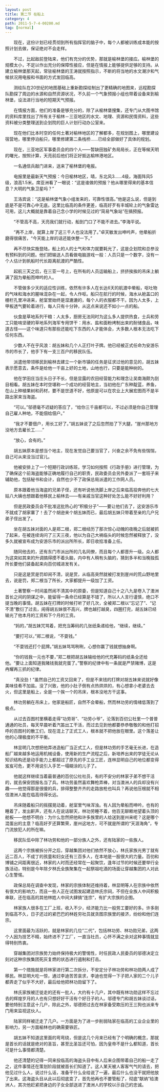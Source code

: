 ```yaml
---
layout: post
title: 第二节 在船上
category: 4
path: 2011-5-7-4-00200.md
tag: [normal]
---
```


　　现在，这份计划已经贯彻到所有指挥官的脑子中，每个人都被训练成本能的按照计划去做，保证绝对不会走样。

　　不过，比起敌前登陆来，他们有充分的优势，那就是榆林堡的接应。榆林堡的规模太小，不足以作出充分的保障性接应，但是在情报上能够提供足够的支持。从建立榆林堡那天起，常驻榆林堡的王涛就按照指示，不断的将当地的水文潮汐和气候状况用电报和书面的方式发回临高。

　　测绘队在20世纪的地图基础上重新勘探绘制出了更精确的地图来，远程勘探队勘探了周边的水源和自然资源状况，不久前一个气象预报小组也带着设备来到榆林堡，设法进行当地的短期天气预报。

　　在情报方面，他们的准备是够充分的，除了从榆林堡搜集，还专门从大图书馆的资料库里找出了所有关于榆林－三亚地区的水文、地理、资源和民情资料，这些资料被分类整理送到企划院的巨人计划行动办公室来。

　　现在他们比本时空的任何土著对榆林地区的了解都多，在规划图上，哪里建设宿营地，哪里停泊船只，哪里修建第二条栈桥……已经全部做好了具体的规划。

　　现在，三亚地区军事委员会的四个人——暂缺田独矿务局局长，正在等候天明的曙光，按照计算，天亮前后他们将正好抵达榆林港地区。

　　一名通信兵敲门进来，送来了榆林堡的电报。

　　电报里是最新天气预报：今日榆林地区，晴，东北风3……4级，海面阵风5级，浪高1.5米。席亚洲看了一眼说：“这是谁做的预报？他从哪里得来的基本信息？大明的气象卫星吗？”

　　王洛宾说：“这是榆林堡气象小组发来的，可靠性很高。”他是这么说，但是到底是不是可靠心中无底。这里比临高的条件更差，临高好歹有丰城轮上的气象雷达可用，这儿大概就是靠着自己念小学的时候见过的“简易气象站”在搞预报。

　　“不管高不高，天亮我们就行动，船到门口了不能不进去。”李海平说。

　　“再不上岸，就算上岸了这三千人也没法用了。”卓天敏发出呻吟声，他晕船折磨得很痛苦，“今天能上岸的话还能休整一下。”

　　再不尽快实施登陆，船上的人的士气和体力就要耗光了，这是企划院和总参没有预料到的问题。他们把输送人员看做电脑游戏一般：人员只是一个数字，没有一个人估计到帆船时代长距离航渡的严酷性。

　　起航三天之后，在三亚一号上，在所有的人员运输船上，挤挤挨挨的吊床上躺满了因为晕船而呻吟的人。

　　不管做多少天的适应性训练，依然有许多人在长达6天的航渡中晕船，呕吐物的气味和海水的腥味混杂在一起，令人作呕。船只在航行的时候，海水从舱盖口的栅栏孔里冲进来，舱室里始终是湿漉漉的，每个人的衣服都不干。因为人太多，上甲板透气要轮着进行，每人只有十分钟，从这点来说还不如小一点的船。

　　伙食是草地系列干粮：人太多，厨房无法同时为这么多人提供热食，士兵和劳工只能啃坚硬的草地系列海军专用饼干：用水、盐和面粉烤制出来的耐储食品，味道古怪——这个味道只有那些还能吃下东西的人才能体会，大多数人根本无法吃下任何东西。

　　少数人不在乎风浪：胡五妹和几个人正打叶子牌。他已经被正式任命为安游乐市的市长了，他手下有一支三百户的移民队伍。

　　派遣他带领移民到榆林去建立一个新市镇的任务是征求过他的意见的，胡五妹表示愿意去，条件是给他一千亩上好的土地，山地也行，只要是能种树的。

　　他在学田庄当庄头日子不长，但是显露的农田经营能力和理念让吴南海颇为刮目相看。胡五妹在本时空堪称一个成功的经营地主，当初他在广东种靛蓝，养鱼，在山上种植果树和药材，要不是世道不好，他原是可以在农业上大展宏图而不是半路出家来当海盗。

　　“可以。”邬德毫不迟疑的答应了，“给你三千亩都可以，不过必须是你自己管理自己雇人种地，不能佃给佃户。”

　　“我才不要佃户，用长工好了。”胡五妹说了之后忽然拍了下大腿，“崖州那地方没地方去雇长工……”

　　“放心，会有的。”

　　胡五妹原本是想当个地主，现在发觉自己要当官了，兴奋之余不免有些惴惴，自己可从来没当过官儿。

　　他被安排上了一个短期行政训练班，学习如何按照《行政手册》进行管理，为了确保这个前海盗能够正确地履行自己的职责，民政委员会另外委派了一套班子来辅助他，包括秘书和会计，自然也少不了政保总局派遣的工作网人员。

　　原本跟着他当海盗的兄弟子侄，还有听说他洗脚上岸之后来临高投奔他的七大姑八大姨也想跟着他移民上榆林去——有亲戚当官这种好处怎么能不好好利用？

　　但是民政委员会不批准这批热心的“积极分子”——要让他们去了，这安游乐市不就成了胡家寨了！去了个胡逊来个胡五妹而已，最后胡五妹只带着至亲的几户兄弟子侄出发了。

　　坐在胡五妹对面的人是郑二根，郑二根经历了那次惊心动魄的夜晚之后就被抓了起来，在被连续询问了三天三夜，他以为自己大祸临头的时候忽然被释放了，没多久就被宣布成为安游乐市的派出所所长，即日收拾准备上任。

　　随同他去的，还有东门市派出所的几名同僚，而且每个人都晋升一级。众人都为这突如其来的升调搞得摸不着头脑，内中有人稍有头脑的，猜到多半和当晚独孤所长要他们装备起来向百仞城进发有关。

　　只是这是赏是罚却闹不清，说是赏，从临高突然就被打发到崖州的荒山野地里去，说是罚，郑二根当了所长，大家都提升一级加了工资。

　　土著警察一时间虽然闹不清其中的原委，但是知道自己十之八九是卷入了澳洲首长之间的阴谋之中，能留得一条命已经算是不错了，所以人人言行谨慎，绝口不提当晚的事情。胡五妹在打牌的时候打听了好几次，全被郑二根以“忘记了”、“记不清”敷衍了过去，闹得胡五妹很不高兴，牌也越打越臭，四圈打完，胡五妹已经输光了他本月的工资和下个月的工资。

　　“妈的，”胡五妹咒骂着，把充当筹码的几张纸条递给他，“继续，继续。”

　　“要打可以，”郑二根说，“不耍钱。”

　　“不耍钱还打个屁牌。”胡五妹骂骂咧咧，心想你赢了钱就想抽身啊。

　　“你的钱我一元也不要，”郑二根把胡五妹输给他的代充筹码的纸条全还给他。“要让上面知道我赌钱我就完蛋了。”警察的纪律中有一条就是严禁赌博，这是冉耀再三抓的纪律。

　　“真没劲！”虽然自己的工资又回来了，但是不来钱的打牌对胡五妹来说就好像美味佳肴不加盐。没了兴致，他的小肚子倒有点热烘烘的，有心想拿小老婆去去火，但这里是船上，全是一个挨一个的吊床，根本没地方干这事。

　　林功劳躺在吊床上，他家是船匠，自然不会晕船，然而林功劳的情绪低落到了极点。

　　从过去百图村里横着走得“功劳哥”、“功劳小爷”，沦落到百仞公社里一个普普通通的社员，每天早晨听着汽笛出工干活，而过去见到他都要恭恭敬敬的和他打招呼的百图村的散工们，现在混上了正式工人，根本就不把他放在眼里。这个落差让他的心理极度的不平衡。

　　林显明几次想把他弄进造船厂当正式工人，但是林功劳的手艺毫无长进，在造船厂越来越多地运用机械设备，使用新的生产流程之后，新培养出来的学徒无论从知识结构还是动手能力上都超过了原先的手工业工匠，连林显明自己的地位都变得岌岌可危，更不用说引入手艺一塌糊涂的儿子了。

　　他就这样继续当着最普通的百仞公社社员，有的不安分的林家子弟不想干活的，就去保安团报名当了兵。林功劳虽然喜欢舞枪弄棒，对当澳洲人的兵却没有兴趣——他觉得那是很傻的兵，排得整整齐齐的走路放枪也叫兵？再说他压根就不相信澳洲人能在临高待得长远。

　　吊床随着船只的摇摆晃动着，舱室里气味浑浊。有人因为晕船而呻吟，也有的睡着了，发出鼾声，还有人在说话聊天，林功劳睡不着，他百无聊赖地望着头顶的舱板——他想不明白：为什么忽然把他和许多族里的人给送到崖州来呢？这是哪个混蛋出的主意？临高好歹还算繁荣，崖州这地方，可不就是所谓的“天涯海角”，专门流放犯人的所在嘛。

　　移民队伍中除了林功劳和他的一部分族人之外，还有陆家的一些族人。

　　这两个宗族被拆分开之后，穿越集团对他们依然不放心，林氏家族光男丁就有近二百人，不成丁的孩童和妇女还有三百多人，在本地是一股很大的力量。百仞和博铺之间距离很近，林家的人时而还经常在一起聚饮，逢年过节的时候还要举行全族活动，特别是今年除夕林氏全族聚集在一起祭祖吃酒的场面让穿越集团的人对此心生警惕。

　　政保总局在调查中发现，林家的宗族体制还维持着，林显明等人在宗族中依然有很大的影响力，而且一些人正在试图发起建造林氏宗祠，不但在全族人中间积极串联，还在临高的其他林姓人中间大肆搞“连宗”，有扩大宗族的企图。

　　林家族人很多在工厂上班，收入不少，经济能力比一般劳工要好的多。许多刚到临高不久，日子还过的紧巴巴的林姓穷社员就贪图宗族里的接济，纷纷和他们连宗。

　　这里面最为活跃的，就是林家的几位“二代”，包括林功劳、林功勋兄弟，这两个人因为技艺不精，始终进不了工厂，一直当社员，心怀不满之余对这种事情就显得特别热衷。

　　穿越集团对宗族势力始终保持极大的警惕性，时任民政人民委员的邬德决定立刻对这种宗族集团死灰复燃的状态进行遏制和打击。

　　第一个措施就是将林家进行第二次拆分，不安定分子林功劳和林功勋两人成了移民。林显明大吃一惊，通过李迪苦苦哀求，李迪也觉得一下子把人家的二个儿子都弄走了似乎不大好，最后给他把林功勋留下了。

　　林氏家族被迁徙走的还有一批人，大约有十几户，其中既有林功勋这样不忘过去的辉煌岁月的人也有只想好好干活有个好日子的人。邬德专门和胡五妹谈过话，要他特别注意这十几户，除此之外，邬德把过去在林家备受欺压的王三狗也派来专门用来监视这伙人。

　　陆家同样被迁走了几户。一方面是为了进一步削弱陆家在临高的工业企业里的影响力，另一方面榆林也的确需要铁匠。

　　胡五妹不知道这里面的弯弯绕，但是这几个月来已经有了个明确的概念，那就是首长的话就是绝对的圣旨，甚至比圣旨还可怕，因为皇帝不是什么都知道，首长可是什么事情都清楚。

　　他还清楚的记得一同来投临高的海盗头目中有人后来企图带着自己的船一走了之，这件事情还在策划阶段就被首长们知道了。这人某天被人客客气气的请去，把他见过什么人，说过什么话，准备干什么全给说了一遍，最后什么也没干就把他放了出来。这海盗头目从此以后彻底变了，首先他再也不要管船了，彻底“献纳”给澳洲人，其次他赶紧把身边的子女全部送进了澳洲人的学校以示自己的忠诚。
